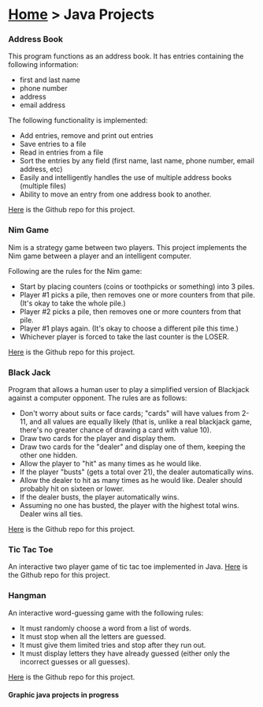 # [Home](Index.md) > Java Projects

### Address Book
This program functions as an address book. It has entries containing the following information: 
- first and last name
- phone number
- address
- email address

The following functionality is implemented:
- Add entries, remove and print out entries
- Save entries to a file
- Read in entries from a file 
- Sort the entries by any field (first name, last name, phone number, email address, etc)
- Easily and intelligently handles the use of multiple address books (multiple files)
- Ability to move an entry from one address book to another.

[Here](https://github.com/MehakBeri/Address-Book-in-Java) is the Github repo for this project.

### Nim Game
Nim is a strategy game between two players. This project implements the Nim game between a player and an intelligent computer.

Following are the rules for the Nim game:
- Start by placing counters (coins or toothpicks or something) into 3 piles.
- Player #1 picks a pile, then removes one or more counters from that pile. (It's okay to take the whole pile.)
- Player #2 picks a pile, then removes one or more counters from that pile.
- Player #1 plays again. (It's okay to choose a different pile this time.)
- Whichever player is forced to take the last counter is the LOSER.

[Here](https://github.com/MehakBeri/Nim-Game-in-Java) is the Github repo for this project.

### Black Jack
Program that allows a human user to play a simplified version of Blackjack against a computer opponent. The rules are as follows:

- Don't worry about suits or face cards; "cards" will have values from 2-11, and all values are equally likely (that is, unlike a real blackjack game, there's no greater chance of drawing a card with value 10).
- Draw two cards for the player and display them.
- Draw two cards for the "dealer" and display one of them, keeping the other one hidden.
- Allow the player to "hit" as many times as he would like.
- If the player "busts" (gets a total over 21), the dealer automatically wins.
- Allow the dealer to hit as many times as he would like. Dealer should probably hit on sixteen or lower.
- If the dealer busts, the player automatically wins.
- Assuming no one has busted, the player with the highest total wins. Dealer wins all ties.

[Here](https://github.com/MehakBeri/Blackjack-in-Java) is the Github repo for this project.

### Tic Tac Toe
An interactive two player game of tic tac toe implemented in Java.
[Here](https://github.com/MehakBeri/Tic-tac-toe-in-java) is the Github repo for this project.

### Hangman
An interactive word-guessing game with the following rules:
- It must randomly choose a word from a list of words.
- It must stop when all the letters are guessed.
- It must give them limited tries and stop after they run out.
- It must display letters they have already guessed (either only the incorrect guesses or all guesses).

[Here](https://github.com/MehakBeri/Hangman-in-java) is the Github repo for this project.

#### Graphic java projects in progress
